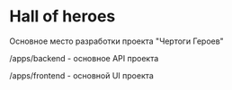 # Hall of heroes
Основное место разработки проекта "Чертоги Героев"

/apps/backend - основное API проекта

/apps/frontend - основной UI проекта
